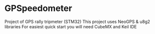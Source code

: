 # GPSpeedometer
Project of GPS rally tripmeter (STM32)
This project uses NeoGPS & u8g2 libraries
For easiest quick start you will need CubeMX and Keil IDE
